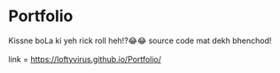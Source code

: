 # Portfolio
Kissne boLa ki yeh rick roll heh!?😂😂
source code mat dekh bhenchod!
<br></br>
link = https://loftyvirus.github.io/Portfolio/
